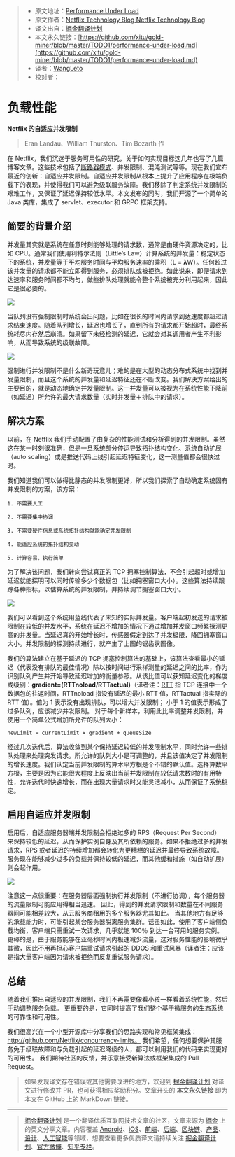 > * 原文地址：[Performance Under Load](https://medium.com/@NetflixTechBlog/performance-under-load-3e6fa9a60581)
> * 原文作者：[Netflix Technology Blog Netflix Technology Blog](https://medium.com/@NetflixTechBlog)
> * 译文出自：[掘金翻译计划](https://github.com/xitu/gold-miner)
> * 本文永久链接：[https://github.com/xitu/gold-miner/blob/master/TODO1/performance-under-load.md](https://github.com/xitu/gold-miner/blob/master/TODO1/performance-under-load.md)
> * 译者：[WangLeto](https://github.com/WangLeto)
> * 校对者：

# 负载性能

**Netflix 的自适应并发限制**

> Eran Landau、William Thurston、Tim Bozarth 作

在 Netflix，我们沉迷于服务可用性的研究，关于如何实现目标这几年也写了几篇博客文章。这些技术包括了[断路器模式](https://zh.m.wikipedia.org/wiki/斷路器設計模式)、并发限制、混沌测试等等。现在我们宣布最近的创新：自适应并发限制。自适应并发限制从根本上提升了应用程序在极端负载下的表现，并使得我们可以避免级联服务故障。我们移除了判定系统并发限制的艰难工作，又保证了延迟保持较低水平。本文发布的同时，我们开源了一个简单的 Java 类库，集成了 servlet、executor 和 GRPC 框架支持。

## 简要的背景介绍

并发量其实就是系统在任意时刻能够处理的请求数，通常是由硬件资源决定的，比如 CPU。通常我们使用利特尔法则（Little’s Law）计算系统的并发量：稳定状态下的系统，并发量等于平均服务时间与平均服务速率的乘积（L = 𝛌W）。任何超过该并发量的请求都不能立即得到服务，必须排队或被拒绝。如此说来，即便请求到达速率和服务时间都不均匀，做些排队处理就能令整个系统被充分利用起来，因此它是很必要的。

![](https://cdn-images-1.medium.com/max/2468/1*XurJ5f2Hjf4lO-GspmCRIw.png)

当队列没有强制限制时系统会出问题，比如在很长的时间内请求到达速度都超过请求结束速度。随着队列增长，延迟也增长了，直到所有的请求都开始超时，最终系统耗尽内存然后崩溃。如果留下未经检测的延迟，它就会对其调用者产生不利影响，从而导致系统的级联故障。

![](https://cdn-images-1.medium.com/max/2432/1*HuSIJZzGk7RSeJbnINF-DQ.png)

强制进行并发限制不是什么新奇玩意儿；难的是在大型的动态分布式系统中找到并发量限制，而且这个系统的并发量和延迟特征还在不断改变。我们解决方案给出的主要目的，就是动态地确定并发量限制。这一并发量可以被视为在系统性能下降前（如延迟）所允许的最大请求数量（实时并发量＋排队中的请求）。

## 解决方案

以前，在 Netflix 我们手动配置了由复杂的性能测试和分析得到的并发限制。虽然这在某一时刻很准确，但是一旦系统部分停运导致拓扑结构变化、系统自动扩展（auto scaling）或是推送代码上线引起延迟特征变化，这一测量值都会很快过时。

我们知道我们可以做得比静态的并发限制更好，所以我们探索了自动确定系统固有并发限制的方案，该方案：

    1. 不需要人工

    2. 不需要集中协调

    3. 不需要硬件信息或系统拓扑结构就能确定并发限制

    4. 能适应系统的拓扑结构变动

    5. 计算容易，执行简单

为了解决该问题，我们转向尝试真正的 TCP 拥塞控制算法，不会引起超时或增加延迟就能探明可以同时传输多少个数据包（比如拥塞窗口大小）。这些算法持续跟踪各种指标，以估算系统的并发限制，并持续调节拥塞窗口大小。

![](https://cdn-images-1.medium.com/max/2496/1*rWdqQuqi50OJNLnGeDgo1w.png)

我们可以看到这个系统用蓝线代表了未知的实际并发量。客户端起初发送的请求被限制在较低的并发水平，系统在延迟不增加的情况下通过增加并发窗口频繁探测更高的并发量。当延迟真的开始增长时，传感器假定到达了并发极限，降回拥塞窗口大小。并发限制的探测持续进行，就产生了上图的锯齿状图像。

我们的算法建立在基于延迟的 TCP 拥塞控制算法的基础上，该算法查看最小的延迟（代表没有排队的最佳情况）除以按时间进行采样测量的延迟之间的比率，作为识别队列产生并开始导致延迟增加的衡量参照。从该比值可以获知延迟变化的梯度或级别：**gradient=(RTTnoload/RTTactual)**（译者注：[RTT](https://en.wikipedia.org/wiki/Round-trip_delay_time) 指 TCP 连接中一个数据包的往返时间，RTTnoload 指没有延迟的最小 RTT 值，RTTactual 指实际的 RTT 值）。值为 1 表示没有出现排队，可以增大并发限制； 小于 1 的值表示形成了过多队列，应该减少并发限制。 对于每个新样本，利用此比率调整并发限制，并使用一个简单公式增加所允许的队列大小：

    newLimit = currentLimit × gradient + queueSize

经过几次迭代后，算法收敛到某个保持延迟较低的并发限制水平，同时允许一些排队处理来处理突发请求。所允许的队列大小是可调整的，并且该值决定了并发限制的增长速度。我们认定当前并发限制的算术平方根是个不错的默认值。选择算数平方根，主要是因为它能很大程度上反映出当前并发限制在较低请求数时的有用特性，允许迭代时快速增长，而在出现大量请求时又能灵活减小，从而保证了系统稳定。

## 启用自适应并发限制

启用后，自适应服务器端并发限制会拒绝过多的 RPS（Request Per Second） 来保持较低的延迟，从而保护实例自身及其所依赖的服务。如果不拒绝过多的并发请求，RPS 或者延迟的持续增加都会转化为更糟糕的延迟并最终导致系统故障。服务现在能够减少过多的负载并保持较低的延迟，而其他缓和措施（如自动扩展）则会起作用。

![](https://cdn-images-1.medium.com/max/2452/1*sfDL_PVx-lCAs3W4z_S0cQ.png)

注意这一点很重要：在服务器层面强制执行并发限制（不进行协调），每个服务器的流量限制可能应用得相当迅速。 因此，得到的并发请求限制和数量在不同服务器间可能相差较大，从云服务商租用的多个服务器尤其如此。 当其他地方有足够的承载能力时，可能引起某台服务器脱离服务集群。话虽如此，使用了客户端侧负载均衡，客户端只需重试一次请求，几乎就能 100％ 到达一台可用的服务实例。更棒的是，由于服务能够在亚毫秒时间内极速减少流量，这对服务性能的影响微乎其微，因此不用再担心客户端重试请求引起的 DDOS 和重试风暴（译者注：应该是指大量客户端因为请求被拒绝而反复重试服务请求）。

## 总结

随着我们推出自适应的并发限制，我们不再需要像看小孩一样看着系统性能，然后手动调整服务负载。 更重要的是，它同时提高了我们整个基于微服务的生态系统的可靠性和可用性。

我们很高兴在一个小型开源库中分享我们的思路实现和常见框架集成：http://github.com/Netflix/concurrency-limits。 我们希望，任何想要保护其服务免于级联故障和与负载引起的延迟降级的人，都可以利用我们的代码来实现更好的可用性。 我们期待社区的反馈，并乐意接受新算法或框架集成的 Pull Request。

> 如果发现译文存在错误或其他需要改进的地方，欢迎到 [掘金翻译计划](https://github.com/xitu/gold-miner) 对译文进行修改并 PR，也可获得相应奖励积分。文章开头的 **本文永久链接** 即为本文在 GitHub 上的 MarkDown 链接。

---

> [掘金翻译计划](https://github.com/xitu/gold-miner) 是一个翻译优质互联网技术文章的社区，文章来源为 [掘金](https://juejin.im) 上的英文分享文章。内容覆盖 [Android](https://github.com/xitu/gold-miner#android)、[iOS](https://github.com/xitu/gold-miner#ios)、[前端](https://github.com/xitu/gold-miner#前端)、[后端](https://github.com/xitu/gold-miner#后端)、[区块链](https://github.com/xitu/gold-miner#区块链)、[产品](https://github.com/xitu/gold-miner#产品)、[设计](https://github.com/xitu/gold-miner#设计)、[人工智能](https://github.com/xitu/gold-miner#人工智能)等领域，想要查看更多优质译文请持续关注 [掘金翻译计划](https://github.com/xitu/gold-miner)、[官方微博](http://weibo.com/juejinfanyi)、[知乎专栏](https://zhuanlan.zhihu.com/juejinfanyi)。

